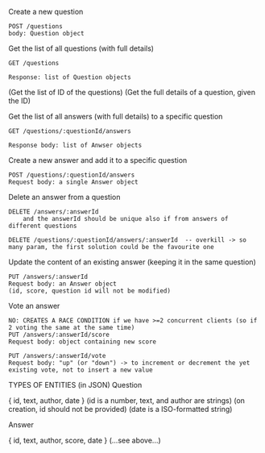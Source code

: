 Create a new question

    POST /questions
    body: Question object

Get the list of all questions (with full details)

    GET /questions

    Response: list of Question objects

(Get the list of ID of the questions)
(Get the full details of a question, given the ID)

Get the list of all answers (with full details) to a specific question

    GET /questions/:questionId/answers

    Response body: list of Anwser objects

Create a new answer and add it to a specific question

    POST /questions/:questionId/answers
    Request body: a single Answer object

Delete an answer from a question

    DELETE /answers/:answerId
        and the answerId should be unique also if from answers of different questions

    DELETE /questions/:questionId/answers/:answerId  -- overkill -> so many param, the first solution could be the favourite one

Update the content of an existing answer (keeping it in the same question)

    PUT /answers/:answerId
    Request body: an Answer object
    (id, score, question id will not be modified)

Vote an answer

    NO: CREATES A RACE CONDITION if we have >=2 concurrent clients (so if 2 voting the same at the same time)
    PUT /answers/:answerId/score
    Request body: object containing new score

    PUT /answers/:answerId/vote
    Request body: "up" (or "down") -> to increment or decrement the yet existing vote, not to insert a new value

TYPES OF ENTITIES (in JSON)
Question

{ id, text, author, date }
(id is a number, text, and author are strings)
(on creation, id should not be provided)
(date is a ISO-formatted string)

Answer

{ id, text, author, score, date }
(...see above...)